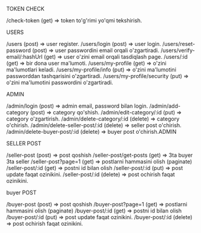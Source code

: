 TOKEN CHECK

/check-token                      (get) => token to'g'rimi yo'qmi tekshirish.

USERS

/users                            (post) => user register.
/users/login                      (post) => user login.
/users/reset-password             (post) => user passwordini email orqali o'zgartiradi.
/users/verify-email/:hashUrl      (get) => user o'zini email orqali tasdiqlash page.
/users/:id                        (get) => bir dona user ma'lumoti.
/users/my-profile                 (get) => o'zini ma'lumotlari keladi.
/users/my-profile/info            (put) => o'zini ma'lumotini passworddan tashqarisini o'zgartiradi.
/users/my-profile/security        (put) => o'zini ma'lumotini passwordini o'zgartiradi.

ADMIN

/admin/login                      (post) => admin email, password bilan login.
/admin/add-category               (post) => category qo'shish.
/admin/edit-category/:id          (put) => category o'zgartirish.
/admin/delete-category/:id        (delete) => category o'chirish.
/admin/delete-seller-post/:id     (delete) => seller post o'chirish.
/admin/delete-buyer-post/:id      (delete) => buyer post o'chirish.ADMIN

SELLER POST

/seller-post                      (post) => post qoshish
/seller-post/get-posts            (get) => 3ta buyer 3ta seller
/seller-post?page=1               (get) => postlarni hammasini olish (paginate)
/seller-post/:id                  (get) => postni id bilan olish
/seller-post/:id                  (put) => post update faqat ozinikini.
/seller-post/:id                  (delete) => post ochirish faqat ozinikini.

buyer POST

/buyer-post                       (post) => post qoshish
/buyer-post?page=1                (get) => postlarni hammasini olish (paginate)
/buyer-post/:id                   (get) => postni id bilan olish
/buyer-post/:id                   (put) => post update faqat ozinikini.
/buyer-post/:id                   (delete) => post ochirish faqat ozinikini.
